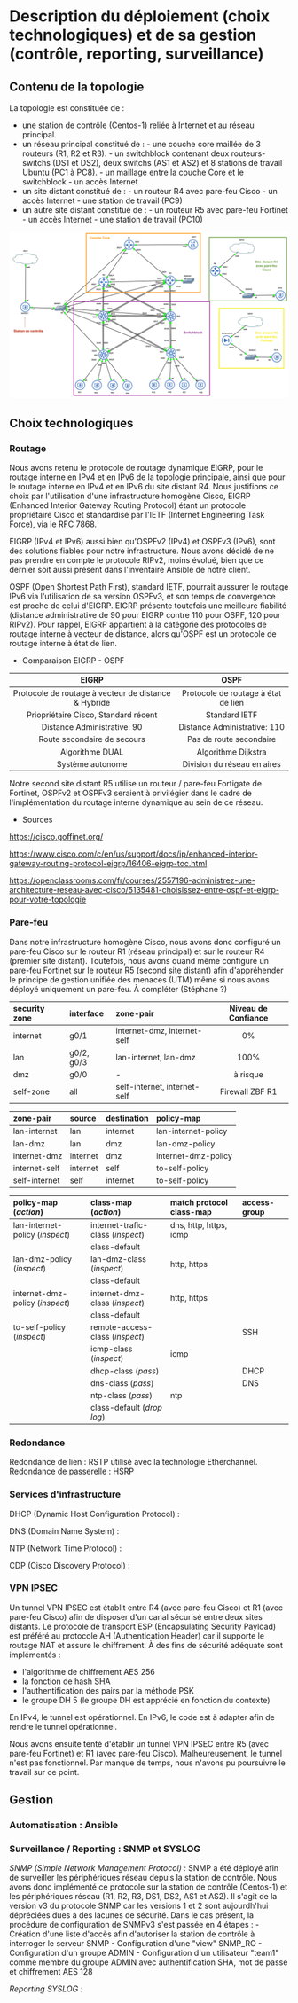 # Description du déploiement (choix technologiques) et de sa gestion (contrôle, reporting, surveillance)

## Contenu de la topologie

La topologie est constituée de :
- une station de contrôle (Centos-1) reliée à Internet et au réseau principal.
- un réseau principal constitué de :
          - une couche core maillée de 3 routeurs (R1, R2 et R3).
          - un switchblock contenant deux routeurs-switchs (DS1 et DS2), deux switchs (AS1 et AS2) et 8 stations de travail Ubuntu (PC1 à PC8).
          - un maillage entre la couche Core et le switchblock
          - un accès Internet
- un site distant constitué de :
          - un routeur R4 avec pare-feu Cisco
          - un accès Internet
          - une station de travail (PC9)
- un autre site distant constitué de :
          - un routeur R5 avec pare-feu Fortinet
          - un accès Internet
          - une station de travail (PC10)
          
![Topologie](https://github.com/reseau-2020/projet-one/blob/master/docs/_posts/topologie-projet-one.png)     


## Choix technologiques

### Routage

Nous avons retenu le protocole de routage dynamique EIGRP, pour le routage interne en IPv4 et en IPv6 de la topologie principale, ainsi que pour le routage interne en IPv4 et en IPv6 du site distant R4. Nous justifions ce choix par l'utilisation d'une infrastructure homogène Cisco, EIGRP (Enhanced Interior Gateway Routing Protocol) étant un protocole propriétaire Cisco et standardisé par l'IETF (Internet Engineering Task Force), via le RFC 7868.

EIGRP (IPv4 et IPv6) aussi bien qu'OSPFv2 (IPv4) et OSPFv3 (IPv6), sont des solutions fiables pour notre infrastructure. Nous avons décidé de ne pas prendre en compte le protocole RIPv2, moins évolué, bien que ce dernier soit aussi présent dans l'inventaire Ansible de notre client.

OSPF (Open Shortest Path First), standard IETF, pourrait aussurer le routage IPv6 via l'utilisation de sa version OSPFv3, et son temps de convergence est proche de celui d'EIGRP. EIGRP présente toutefois une meilleure fiabilité (distance administrative de 90 pour EIGRP contre 110 pour OSPF, 120 pour RIPv2). Pour rappel, EIGRP appartient à la catégorie des protocoles de routage interne à vecteur de distance, alors qu'OSPF est un protocole de routage interne à état de lien.

* Comparaison EIGRP - OSPF

|**EIGRP**|**OSPF**|
|:-:|:-:|
|Protocole de routage à vecteur de distance & Hybride|Protocole de routage à état de lien |
|Priopriétaire Cisco, Standard récent|Standard IETF|
|Distance Administrative: 90|Distance Administrative: 110|
|Route secondaire de secours|Pas de route secondaire|
|Algorithme DUAL|Algorithme Dijkstra|
|Système autonome|Division du réseau en aires|

Notre second site distant R5 utilise un routeur / pare-feu Fortigate de Fortinet, OSPFv2 et OSPFv3 seraient à privilégier dans le cadre de l'implémentation du routage interne dynamique au sein de ce réseau.

* Sources

https://cisco.goffinet.org/

https://www.cisco.com/c/en/us/support/docs/ip/enhanced-interior-gateway-routing-protocol-eigrp/16406-eigrp-toc.html

https://openclassrooms.com/fr/courses/2557196-administrez-une-architecture-reseau-avec-cisco/5135481-choisissez-entre-ospf-et-eigrp-pour-votre-topologie


### Pare-feu

Dans notre infrastructure homogène Cisco, nous avons donc configuré un pare-feu Cisco sur le routeur R1 (réseau principal) et sur le routeur R4 (premier site distant). Toutefois, nous avons quand même configuré un pare-feu Fortinet sur le routeur R5 (second site distant) afin d'appréhender le principe de gestion unifiée des menaces (UTM) même si nous avons déployé uniquement un pare-feu.
À compléter (Stéphane ?)

| **security zone** | **interface** | **zone-pair** | **Niveau de Confiance** |
| :-| :- | :- | :-: |
| internet | g0/1 | internet-dmz, internet-self | 0% |
| lan | g0/2, g0/3 | lan-internet, lan-dmz | 100% |
| dmz | g0/0 | - | à risque |
| self-zone | all | self-internet, internet-self | Firewall ZBF R1 |
 
| **zone-pair** | **source**| **destination** | **policy-map** |
| :- | :- | :- | :- |
| lan-internet | lan | internet | lan-internet-policy |
| lan-dmz | lan | dmz | lan-dmz-policy |
| internet-dmz | internet | dmz | internet-dmz-policy |
| internet-self | internet | self | to-self-policy |
| self-internet | self | internet | to-self-policy |


| **policy-map (*action*)** | **class-map (*action*)** | **match protocol class-map** | **access-group** |
| :- | :- | :- | :- |
| lan-internet-policy (*inspect*) | internet-trafic-class (*inspect*) | dns, http, https, icmp | |
| | class-default | | |
| lan-dmz-policy (*inspect*) | lan-dmz-class (*inspect*) | http, https | |
| | class-default | | |
| internet-dmz-policy (*inspect*) | internet-dmz-class (*inspect*) | http, https | |
| | class-default | | |
| to-self-policy (*inspect*) | remote-access-class (*inspect*) | | SSH |
| | icmp-class (*inspect*) | icmp | |
| | dhcp-class (*pass*) | | DHCP |
| | dns-class (*pass*) | | DNS |
| | ntp-class (*pass*) | ntp | |
| | class-default (*drop log*) | | |

### Redondance

Redondance de lien : RSTP utilisé avec la technologie Etherchannel.
Redondance de passerelle : HSRP

### Services d'infrastructure

DHCP (Dynamic Host Configuration Protocol) :

DNS (Domain Name System) :

NTP (Network Time Protocol) :

CDP (Cisco Discovery Protocol) :

### VPN IPSEC

Un tunnel VPN IPSEC est établit entre R4 (avec pare-feu Cisco) et R1 (avec pare-feu Cisco) afin de disposer d'un canal sécurisé entre deux sites distants. Le protocole de transport ESP (Encapsulating Security Payload) est préféré au protocole AH (Authentication Header) car il supporte le routage NAT et assure le chiffrement. À des fins de sécurité adéquate sont implémentés : 
- l'algorithme de chiffrement AES 256
- la fonction de hash SHA
- l'authentification des pairs par la méthode PSK
- le groupe DH 5 (le groupe DH est apprécié en fonction du contexte)

En IPv4, le tunnel est opérationnel.
En IPv6, le code est à adapter afin de rendre le tunnel opérationnel.

Nous avons ensuite tenté d'établir un tunnel VPN IPSEC entre R5 (avec pare-feu Fortinet) et R1 (avec pare-feu Cisco). Malheureusement, le tunnel n'est pas fonctionnel. Par manque de temps, nous n'avons pu poursuivre le travail sur ce point.


## Gestion

### Automatisation : Ansible


### Surveillance / Reporting : SNMP et SYSLOG

*SNMP (Simple Network Management Protocol) :*
SNMP a été déployé afin de surveiller les périphériques réseau depuis la station de contrôle. Nous avons donc implémenté ce protocole sur la station de contrôle (Centos-1) et les périphériques réseau (R1, R2, R3, DS1, DS2, AS1 et AS2). Il s'agit de la version v3 du protocole SNMP car les versions 1 et 2 sont aujourdh'hui dépréciées dues à des lacunes de sécurité. 
Dans le cas présent, la procédure de configuration de SNMPv3 s'est passée en 4 étapes :
         - Création d'une liste d'accès afin d'autoriser la station de contrôle à interroger le serveur SNMP
         - Configuration d'une "view" SNMP_RO 
         - Configuration d'un groupe ADMIN 
         - Configuration d'un utilisateur "team1" comme membre du groupe ADMIN avec authentification SHA, mot de passe et chiffrement AES 128


*Reporting SYSLOG :*




